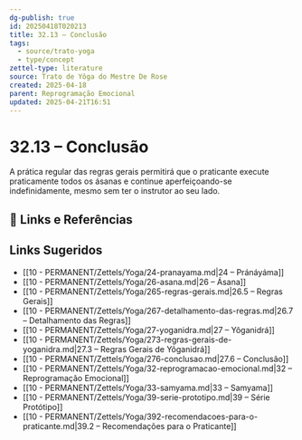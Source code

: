 ```yaml
---
dg-publish: true
id: 20250418T020213
title: 32.13 – Conclusão
tags:
  - source/trato-yoga
  - type/concept
zettel-type: literature
source: Trato de Yôga do Mestre De Rose
created: 2025-04-18
parent: Reprogramação Emocional
updated: 2025-04-21T16:51
---
```


# 32.13 – Conclusão

A prática regular das regras gerais permitirá que o praticante execute praticamente todos os ásanas e continue aperfeiçoando-se indefinidamente, mesmo sem ter o instrutor ao seu lado.

## 🔗 Links e Referências

## Links Sugeridos

- [[10 - PERMANENT/Zettels/Yoga/24-pranayama.md|24 – Pránáyáma]]
- [[10 - PERMANENT/Zettels/Yoga/26-asana.md|26 – Ásana]]
- [[10 - PERMANENT/Zettels/Yoga/265-regras-gerais.md|26.5 – Regras Gerais]]
- [[10 - PERMANENT/Zettels/Yoga/267-detalhamento-das-regras.md|26.7 – Detalhamento das Regras]]
- [[10 - PERMANENT/Zettels/Yoga/27-yoganidra.md|27 – Yôganidrá]]
- [[10 - PERMANENT/Zettels/Yoga/273-regras-gerais-de-yoganidra.md|27.3 – Regras Gerais de Yôganidrá]]
- [[10 - PERMANENT/Zettels/Yoga/276-conclusao.md|27.6 – Conclusão]]
- [[10 - PERMANENT/Zettels/Yoga/32-reprogramacao-emocional.md|32 – Reprogramação Emocional]]
- [[10 - PERMANENT/Zettels/Yoga/33-samyama.md|33 – Samyama]]
- [[10 - PERMANENT/Zettels/Yoga/39-serie-prototipo.md|39 – Série Protótipo]]
- [[10 - PERMANENT/Zettels/Yoga/392-recomendacoes-para-o-praticante.md|39.2 – Recomendações para o Praticante]]